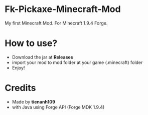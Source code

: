 # Fk-Pickaxe-Minecraft-Mod
My first Minecraft Mod. For Minecraft 1.9.4 Forge.

# How to use?
- Download the jar at **Releases**
- import your mod to mod folder at your game (.minecraft) folder
- Enjoy!

# Credits
- Made by **tienanh109**
- with Java using Forge API (Forge MDK 1.9.4)
